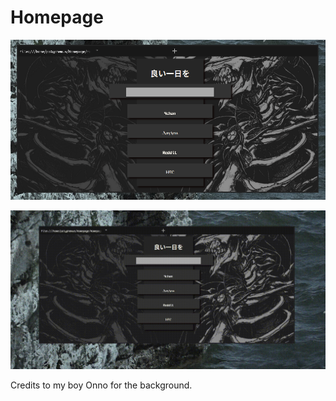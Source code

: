 # Homepage

![Page preview](./preview.png?raw=true "Latest screenshot of the page") 


![](./preview.gif)

Credits to my boy Onno for the background.
